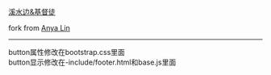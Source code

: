 
[溪水边&基督徒](https://anxingle.github.io/)

fork from [Anya Lin](https://github.com/lay1010)

---
button属性修改在bootstrap.css里面  
button显示修改在-include/footer.html和base.js里面

